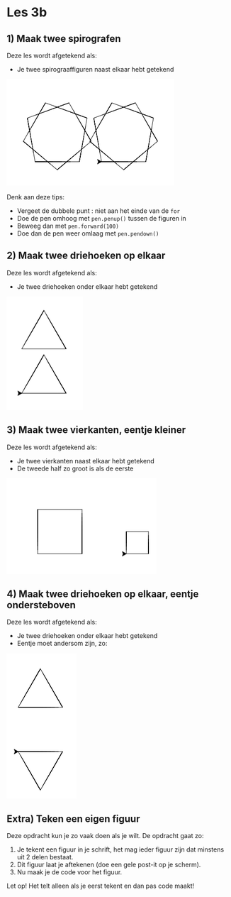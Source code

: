 # Les 3b

## 1) Maak twee spirografen

Deze les wordt afgetekend als:

* Je twee spirograaffiguren naast elkaar hebt getekend

![](../../../.gitbook/assets/image-20190329211324881.png)

Denk aan deze tips:

* Vergeet de dubbele punt : niet aan het einde van de `for`
* Doe de pen omhoog met `pen.penup()` tussen de figuren in
* Beweeg dan met `pen.forward(100)`
* Doe dan de pen weer omlaag met `pen.pendown()`

## 2) Maak twee driehoeken op elkaar

Deze les wordt afgetekend als:

* Je twee driehoeken onder elkaar hebt getekend

![](<../../../.gitbook/assets/image-20190329212013611 (2) (2) (2) (2) (2) (2) (1).png>)

## 3) Maak twee vierkanten, eentje kleiner

Deze les wordt afgetekend als:

* Je twee vierkanten naast elkaar hebt getekend
* De tweede half zo groot is als de eerste

![](<../../../.gitbook/assets/image-20190329212412678 (2) (2) (2) (2) (1) (1).png>)

## 4) Maak twee driehoeken op elkaar, eentje ondersteboven

Deze les wordt afgetekend als:

* Je twee driehoeken onder elkaar hebt getekend
* Eentje moet andersom zijn, zo:

![](../../../img/image-20190329212129413.png)

## Extra) Teken een eigen figuur

Deze opdracht kun je zo vaak doen als je wilt. De opdracht gaat zo:

1. Je tekent een figuur in je schrift, het mag ieder figuur zijn dat minstens uit 2 delen bestaat.
2. Dit figuur laat je aftekenen (doe een gele post-it op je scherm).
3. Nu maak je de code voor het figuur.

Let op! Het telt alleen als je eerst tekent en dan pas code maakt!
